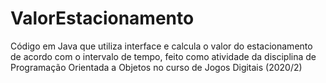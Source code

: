 # ValorEstacionamento
 Código em Java que utiliza interface e calcula o valor do estacionamento de acordo com o intervalo de tempo, feito como atividade da disciplina de Programação Orientada a Objetos no curso de Jogos Digitais (2020/2)
